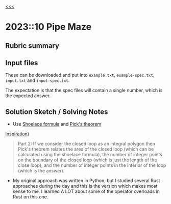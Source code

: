 [<<<](../README.md)

# 2023::10 Pipe Maze

## Rubric summary

## Input files

These can be downloaded and put into `example.txt`, `example-spec.txt`, `input.txt` and `input-spec.txt`.

The expectation is that the spec files will contain a single number, which is the expected answer.

## Solution Sketch / Solving Notes

- Use [Shoelace formula](https://en.wikipedia.org/wiki/Shoelace_formula) and [Pick's theorem](https://en.wikipedia.org/wiki/Pick%27s_theorem)

[Inspiration](https://www.reddit.com/r/adventofcode/comments/18evyu9/comment/kcqmhwk/))
> Part 2: If we consider the closed loop as an integral polygon then Pick's theorem relates the area of the closed loop (which can be calculated using the shoelace formula), the number of integer points on the boundary of the closed loop (which is just the length of the close loop), and the number of integer points in the interior of the loop (which is the answer).

- My original approach was written in Python, but I studied several Rust approaches during the day and this is the version 
  which makes most sense to me. I learned A LOT about some of the operator overloads in Rust on this one.